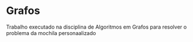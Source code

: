 # Grafos
Trabalho executado na disciplina de Algoritmos em Grafos para resolver o problema da mochila personaalizado
